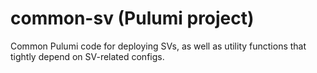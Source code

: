 # common-sv (Pulumi project)

Common Pulumi code for deploying SVs, as well as utility functions that tightly depend on SV-related configs.
